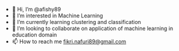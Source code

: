 - 👋 Hi, I’m @afishy89
- 👀 I’m interested in Machine Learning
- 🌱 I’m currently learning clustering and classification
- 💞️ I’m looking to collaborate on application of machine learning in education domain
- 📫 How to reach me fikri.nafuri89@gmail.com

<!---
afishy89/afishy89 is a ✨ special ✨ repository because its `README.md` (this file) appears on your GitHub profile.
You can click the Preview link to take a look at your changes.
--->

